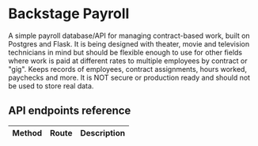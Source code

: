 # Backstage Payroll

A simple payroll database/API for managing contract-based work, built on Postgres and Flask. It is being designed with theater, movie and television technicians in mind but should be flexible enough to use for other fields where work is paid at different rates to multiple employees by contract or "gig". Keeps records of employees, contract assignments, hours worked, paychecks and more. It is NOT secure or production ready and should not be used to store real data.

## API endpoints reference

|Method|Route|Description|
|------|-----|-----------|
